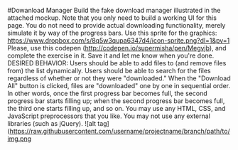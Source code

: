 #Dowanload Manager
Build the fake download manager illustrated in the attached mockup. Note that you only need to build a working UI for this page. You do not need to provide actual downloading functionality, merely simulate it by way of the progress bars.
Use this sprite for the graphics: https://www.dropbox.com/s/8q5w3qupa6347d4/icon-sprite.png?dl=1&pv=1
Please, use this codepen (http://codepen.io/supermisha/pen/Megvjb), and complete the exercise in it. Save it and let me know when you're done.
DESIRED BEHAVIOR: Users should be able to add files to (and remove files from) the list dynamically. Users should be able to search for the files regardless of whether or not they were "downloaded." When the "Download All" button is clicked, files are "downloaded" one by one in sequential order. In other words, once the first progress bar becomes full, the second progress bar starts filling up; when the second progress bar becomes full, the third one starts filling up, and so on.
You may use any HTML, CSS, and JavaScript preprocessors that you like. You may not use any external libraries (such as jQuery).
![alt tag](https://raw.githubusercontent.com/username/projectname/branch/path/to/img.png